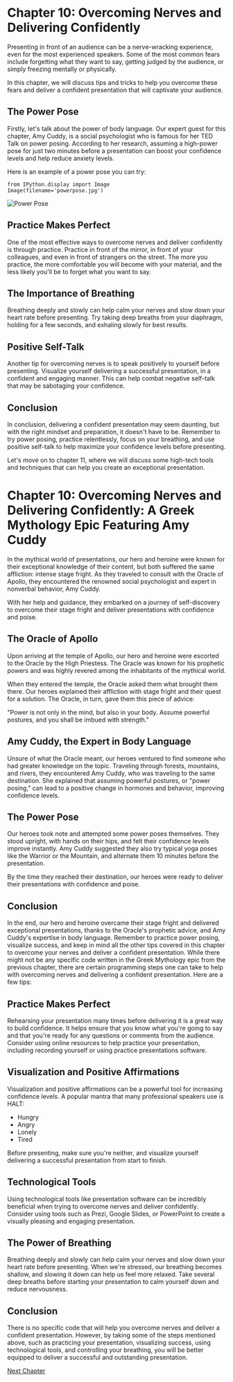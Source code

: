 # Chapter 10: Overcoming Nerves and Delivering Confidently

Presenting in front of an audience can be a nerve-wracking experience, even for the most experienced speakers. Some of the most common fears include forgetting what they want to say, getting judged by the audience, or simply freezing mentally or physically.

In this chapter, we will discuss tips and tricks to help you overcome these fears and deliver a confident presentation that will captivate your audience.

## The Power Pose

Firstly, let's talk about the power of body language. Our expert guest for this chapter, Amy Cuddy, is a social psychologist who is famous for her TED Talk on power posing. According to her research, assuming a high-power pose for just two minutes before a presentation can boost your confidence levels and help reduce anxiety levels.

Here is an example of a power pose you can try:

```
from IPython.display import Image
Image(filename='powerpose.jpg')
```

![Power Pose](powerpose.jpg)

## Practice Makes Perfect

One of the most effective ways to overcome nerves and deliver confidently is through practice. Practice in front of the mirror, in front of your colleagues, and even in front of strangers on the street. The more you practice, the more comfortable you will become with your material, and the less likely you'll be to forget what you want to say.

## The Importance of Breathing

Breathing deeply and slowly can help calm your nerves and slow down your heart rate before presenting. Try taking deep breaths from your diaphragm, holding for a few seconds, and exhaling slowly for best results.

## Positive Self-Talk

Another tip for overcoming nerves is to speak positively to yourself before presenting. Visualize yourself delivering a successful presentation, in a confident and engaging manner. This can help combat negative self-talk that may be sabotaging your confidence.

## Conclusion

In conclusion, delivering a confident presentation may seem daunting, but with the right mindset and preparation, it doesn't have to be. Remember to try power posing, practice relentlessly, focus on your breathing, and use positive self-talk to help maximize your confidence levels before presenting.

Let's move on to chapter 11, where we will discuss some high-tech tools and techniques that can help you create an exceptional presentation.
# Chapter 10: Overcoming Nerves and Delivering Confidently: A Greek Mythology Epic Featuring Amy Cuddy

In the mythical world of presentations, our hero and heroine were known for their exceptional knowledge of their content, but both suffered the same affliction: intense stage fright. As they traveled to consult with the Oracle of Apollo, they encountered the renowned social psychologist and expert in nonverbal behavior, Amy Cuddy.

With her help and guidance, they embarked on a journey of self-discovery to overcome their stage fright and deliver presentations with confidence and poise.

## The Oracle of Apollo

Upon arriving at the temple of Apollo, our hero and heroine were escorted to the Oracle by the High Priestess. The Oracle was known for his prophetic powers and was highly revered among the inhabitants of the mythical world.

When they entered the temple, the Oracle asked them what brought them there. Our heroes explained their affliction with stage fright and their quest for a solution. The Oracle, in turn, gave them this piece of advice:

"Power is not only in the mind, but also in your body. Assume powerful postures, and you shall be imbued with strength."

## Amy Cuddy, the Expert in Body Language

Unsure of what the Oracle meant, our heroes ventured to find someone who had greater knowledge on the topic. Traveling through forests, mountains, and rivers, they encountered Amy Cuddy, who was traveling to the same destination. She explained that assuming powerful postures, or "power posing," can lead to a positive change in hormones and behavior, improving confidence levels.

## The Power Pose

Our heroes took note and attempted some power poses themselves. They stood upright, with hands on their hips, and felt their confidence levels improve instantly. Amy Cuddy suggested they also try typical yoga poses like the Warrior or the Mountain, and alternate them 10 minutes before the presentation.

By the time they reached their destination, our heroes were ready to deliver their presentations with confidence and poise.

## Conclusion

In the end, our hero and heroine overcame their stage fright and delivered exceptional presentations, thanks to the Oracle's prophetic advice, and Amy Cuddy's expertise in body language. Remember to practice power posing, visualize success, and keep in mind all the other tips covered in this chapter to overcome your nerves and deliver a confident presentation.
While there might not be any specific code written in the Greek Mythology epic from the previous chapter, there are certain programming steps one can take to help with overcoming nerves and delivering a confident presentation. Here are a few tips:

## Practice Makes Perfect

Rehearsing your presentation many times before delivering it is a great way to build confidence. It helps ensure that you know what you're going to say and that you're ready for any questions or comments from the audience. Consider using online resources to help practice your presentation, including recording yourself or using practice presentations software.

## Visualization and Positive Affirmations

Visualization and positive affirmations can be a powerful tool for increasing confidence levels. A popular mantra that many professional speakers use is HALT:

- Hungry
- Angry
- Lonely
- Tired

Before presenting, make sure you're neither, and visualize yourself delivering a successful presentation from start to finish.

## Technological Tools

Using technological tools like presentation software can be incredibly beneficial when trying to overcome nerves and deliver confidently. Consider using tools such as Prezi, Google Slides, or PowerPoint to create a visually pleasing and engaging presentation.

## The Power of Breathing

Breathing deeply and slowly can help calm your nerves and slow down your heart rate before presenting. When we're stressed, our breathing becomes shallow, and slowing it down can help us feel more relaxed. Take several deep breaths before starting your presentation to calm yourself down and reduce nervousness.

## Conclusion

There is no specific code that will help you overcome nerves and deliver a confident presentation. However, by taking some of the steps mentioned above, such as practicing your presentation, visualizing success, using technological tools, and controlling your breathing, you will be better equipped to deliver a successful and outstanding presentation.


[Next Chapter](11_Chapter11.md)
